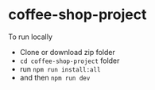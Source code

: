 # coffee-shop-project
To run locally
  - Clone or download zip folder
  - `cd coffee-shop-project` folder 
  -  run `npm run install:all`
  -  and then `npm run dev`
